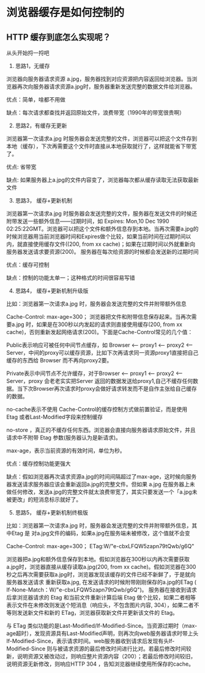 # 浏览器缓存是如何控制的

## HTTP 缓存到底怎么实现呢？

从头开始捋一捋吧

1. 思路1，无缓存

浏览器向服务器请求资源 a.jpg，服务器找到对应资源把内容返回给浏览器。当浏览器再次向服务器请求资源a.jpg时，服务器重新发送完整的数据文件给浏览器。

优点：简单，啥都不用做

缺点：每次请求都查找并返回原始文件，浪费带宽（1990年的带宽很贵啊）

2. 思路2，有缓存无更新

浏览器第一次请求a.jpg 时服务器会发送完整的文件，浏览器可以把这个文件存到本地（缓存），下次再需要这个文件时直接从本地获取就行了，这样就能省下带宽了。

优点: 省带宽

缺点: 如果服务器上a.jpg的文件内容变了，浏览器每次都从缓存读取无法获取最新文件

3. 思路3， 缓存+更新机制

浏览器第一次请求a.jpg 时服务器会发送完整的文件，服务器在发送文件的时候还附带发送一些额外信息——过期时间，如 Expires: Mon,10 Dec 1990 02:25:22GMT。浏览器可以把这个文件和额外信息存到本地。当再次需要a.jpg的时候浏览器用当前浏览器时间和Expires做个比较，如果当前时间在过期时间以内，就直接使用缓存文件((200, from xx cache)；如果在过期时间以外就重新向服务器发送请求要资源(200)。 服务器在每次给资源的时候都会发送新的过期时间

优点：缓存可控制

缺点：控制的功能太单一；这种格式的时间很容易写错

4. 思路4， 缓存+更新机制升级版

比如：浏览器第一次请求a.jpg 时，服务器会发送完整的文件并附带额外信息

Cache-Control: max-age=300；
浏览器把文件和附带信息保存起来。当再次需要a.jpg 时，如果是在300秒以内发起的请求则直接使用缓存(200, from xx cache)，否则重新发起网络请求(200)。下面是Cache-Control常见的几个值：

Public表示响应可被任何中间节点缓存，如 Browser <-- proxy1 <-- proxy2 <-- Server，中间的proxy可以缓存资源，比如下次再请求同一资源proxy1直接把自己缓存的东西给 Browser 而不再向proxy2要。

Private表示中间节点不允许缓存，对于Browser <-- proxy1 <-- proxy2 <-- Server，proxy 会老老实实把Server 返回的数据发送给proxy1,自己不缓存任何数据。当下次Browser再次请求时proxy会做好请求转发而不是自作主张给自己缓存的数据。

no-cache表示不使用 Cache-Control的缓存控制方式做前置验证，而是使用 Etag 或者Last-Modified字段来控制缓存

no-store ，真正的不缓存任何东西。浏览器会直接向服务器请求原始文件，并且请求中不附带 Etag 参数(服务器认为是新请求)。

max-age，表示当前资源的有效时间，单位为秒。

优点：缓存控制功能更强大

缺点：假如浏览器再次请求资源a.jpg的时间间隔超过了max-age，这时候向服务器发送请求服务器应该会重新返回a.jpg的完整文件。但如果 a.jpg 在服务器上未做任何修改，发送a.jpg的完整文件就太浪费带宽了，其实只要发送一个「a.jpg未被更改」的短消息标示就好了。

5. 思路5， 缓存+更新机制终极版

比如：浏览器第一次请求a.jpg 时，服务器会发送完整的文件并附带额外信息，其中Etag 是 对a.jpg文件的编码，如果a.jpg在服务端未被修改，这个值就不会变

Cache-Control: max-age=300；
ETag:W/"e-cbxLFQW5zapn79tQwb/g6Q"

浏览器把a.jpg和额外信息保存到本地。假如浏览器在300秒以内再次需要获取a.jpg时，浏览器直接从缓存读取a.jpg(200, from xx cache)。假如浏览器在300秒之后再次需要获取a.jpg时，浏览器发现该缓存的文件已经不新鲜了，于是就向服务器发送请求 重新获取a.jpg, 在发送请求的时候附带刚刚保存的a.jpg的ETag ( If-None-Match：W/"e-cbxLFQW5zapn79tQwb/g6Q")。 服务器在接收到请求后拿浏览器请求的 Etag 和当前文件重新计算后端 Etag 做个比较，如果二者相等表示文件在未修改则发送个短消息（响应头，不包含图片内容, 304），如果二者不等则发送新文件和新的 ETag，浏览器获取新文件并更新该文件的 Etag。

与 ETag 类似功能的是Last-Modified/If-Modified-Since。当资源过期时（max-age超时），发现资源具有Last-Modified声明，则再次向web服务器请求时带上头 If-Modified-Since，表示请求时间。web服务器收到请求后发现有头If-Modified-Since 则与被请求资源的最后修改时间进行比对。若最后修改时间较新，说明资源又被改动过，则响应整片资源内容（200）；若最后修改时间较旧，说明资源无新修改，则响应HTTP 304 ，告知浏览器继续使用所保存的cache。